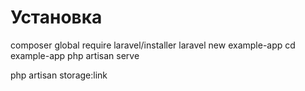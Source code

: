 # Установка
composer global require laravel/installer
laravel new example-app
cd example-app
php artisan serve

php artisan storage:link
